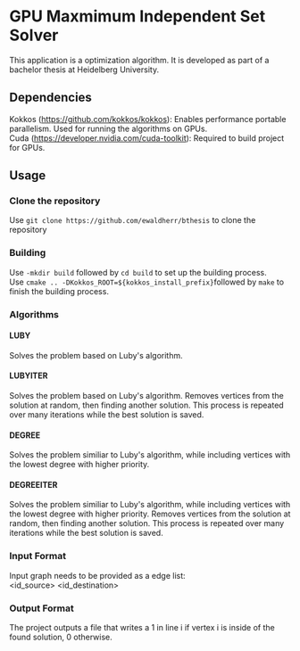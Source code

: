 # GPU Maxmimum Independent Set Solver

This application is a optimization algorithm. It is developed as part of a bachelor thesis at Heidelberg University.

## Dependencies

Kokkos (https://github.com/kokkos/kokkos): Enables performance portable parallelism. Used for running the algorithms on GPUs. \
Cuda (https://developer.nvidia.com/cuda-toolkit): Required to build project for GPUs. 

## Usage

### Clone the repository

Use `git clone https://github.com/ewaldherr/bthesis` to clone the repository

### Building

Use `-mkdir build` followed by `cd build` to set up the building process. \
Use `cmake .. -DKokkos_ROOT=${kokkos_install_prefix}`followed by `make` to finish the building process. 

### Algorithms

#### LUBY 

Solves the problem based on Luby's algorithm.

#### LUBYITER

Solves the problem based on Luby's algorithm. Removes vertices from the solution at random, then finding another solution. This process is repeated over many iterations while the best solution is saved.

#### DEGREE

Solves the problem similiar to Luby's algorithm, while including vertices with the lowest degree with higher priority. 

#### DEGREEITER

Solves the problem similiar to Luby's algorithm, while including vertices with the lowest degree with higher priority. Removes vertices from the solution at random, then finding another solution. This process is repeated over many iterations while the best solution is saved.

### Input Format

Input graph needs to be provided as a edge list: \
<id_source> <id_destination>

### Output Format

The project outputs a file that writes a 1 in line i if vertex i is inside of the found solution, 0 otherwise.